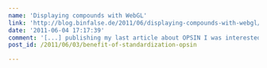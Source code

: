```yaml
---
name: 'Displaying compounds with WebGL'
link: 'http://blog.binfalse.de/2011/06/displaying-compounds-with-webgl/'
date: '2011-06-04 17:17:39'
comment: '[...] publishing my last article about OPSIN I was interested in using HTML5 techniques to display chemical compounds and found a nice library: [...]'
post_id: /2011/06/03/benefit-of-standardization-opsin

---
```




